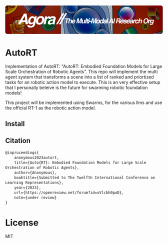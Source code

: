 [![Multi-Modality](agorabanner.png)](https://discord.gg/qUtxnK2NMf)

# AutoRT
Implementation of AutoRT: "AutoRT: Embodied Foundation Models for Large Scale Orchestration of Robotic Agents". This repo will implement the multi agent system that transforms a scene into a list of ranked and priortized tasks for an robotic action model to execute. This is an very effective setup that I personally beleive is the future for swarming robotic foundation models!

This project will be implemented using Swarms, for the various llms and use the official RT-1 as the robotic action model.

## Install



## Citation
```bibtext
@inproceedings{
    anonymous2023autort,
    title={Auto{RT}: Embodied Foundation Models for Large Scale Orchestration of Robotic Agents},
    author={Anonymous},
    booktitle={Submitted to The Twelfth International Conference on Learning Representations},
    year={2023},
    url={https://openreview.net/forum?id=xVlcbh0poD},
    note={under review}
}

```


# License
MIT




